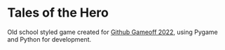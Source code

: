 # Tales of the Hero

Old school styled game created for [Github Gameoff 2022](https://itch.io/jam/game-off-2022), using Pygame and Python for development.